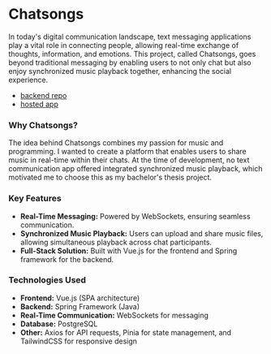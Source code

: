 # Chatsongs

In today's digital communication landscape, text messaging applications play a vital role in connecting people, allowing real-time exchange of thoughts, information, and emotions. This project, called Chatsongs, goes beyond traditional messaging by enabling users to not only chat but also enjoy synchronized music playback together, enhancing the social experience.

- [backend repo](https://github.com/krystian-sikora/chatsongs)
- [hosted app](https://chatsongs-fe.vercel.app/)

### Why Chatsongs?

The idea behind Chatsongs combines my passion for music and programming. I wanted to create a platform that enables users to share music in real-time within their chats. At the time of development, no text communication app offered integrated synchronized music playback, which motivated me to choose this as my bachelor's thesis project.

### Key Features
- **Real-Time Messaging:** Powered by WebSockets, ensuring seamless communication.
- **Synchronized Music Playback:** Users can upload and share music files, allowing simultaneous playback across chat participants.
- **Full-Stack Solution:** Built with Vue.js for the frontend and Spring framework for the backend.
### Technologies Used
- **Frontend:** Vue.js (SPA architecture)
- **Backend:** Spring Framework (Java)
- **Real-Time Communication:** WebSockets for messaging
- **Database:** PostgreSQL
- **Other:** Axios for API requests, Pinia for state management, and TailwindCSS for responsive design
